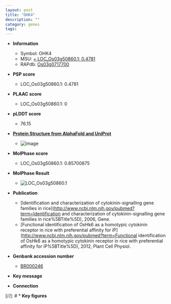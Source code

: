 ```yaml
---
layout: post
title: "OHK4"
description: ""
category: genes
tags: 
---
```


* **Information**  
    + Symbol: OHK4  
    + MSU: [    + LOC_Os03g50860.1: 0.4781 ](http://rice.plantbiology.msu.edu/cgi-bin/ORF_infopage.cgi?orf=LOC_Os03g50860)  
    + RAPdb: [Os03g0717700](http://rapdb.dna.affrc.go.jp/viewer/gbrowse_details/irgsp1?name=Os03g0717700)  

* **PSP score**  
    + LOC_Os03g50860.1: 0.4781 

* **PLAAC score**  
    + LOC_Os03g50860.1: 0 

* **pLDDT score**
    + 76.15

* **[Protein Structure from AlphaFold and UniProt](https://www.uniprot.org/uniprotkb/A1A698/entry#structure)**
    + ![image](https://ricepsp.github.io/images/A/AF-A1A698-F1.png)

* **MolPhase score**
    + LOC_Os03g50860.1: 0.85700875

* **MolPhase Result**
    + ![LOC_Os03g50860.1](https://304243504.github.io/Pictures/LOC_Os03g/LOC_Os03g50860.1.png)

* **Publication**  
    + [Identification and characterization of cytokinin-signalling gene families in rice](http://www.ncbi.nlm.nih.gov/pubmed?term=Identification and characterization of cytokinin-signalling gene families in rice%5BTitle%5D), 2006, Gene.
    + [Functional identification of OsHk6 as a homotypic cytokinin receptor in rice with preferential affinity for iP](http://www.ncbi.nlm.nih.gov/pubmed?term=Functional identification of OsHk6 as a homotypic cytokinin receptor in rice with preferential affinity for iP%5BTitle%5D), 2012, Plant Cell Physiol.

* **Genbank accession number**  
    + [BR000246](http://www.ncbi.nlm.nih.gov/nuccore/BR000246)

* **Key message**  

* **Connection**  

[//]: # * **Key figures**  


